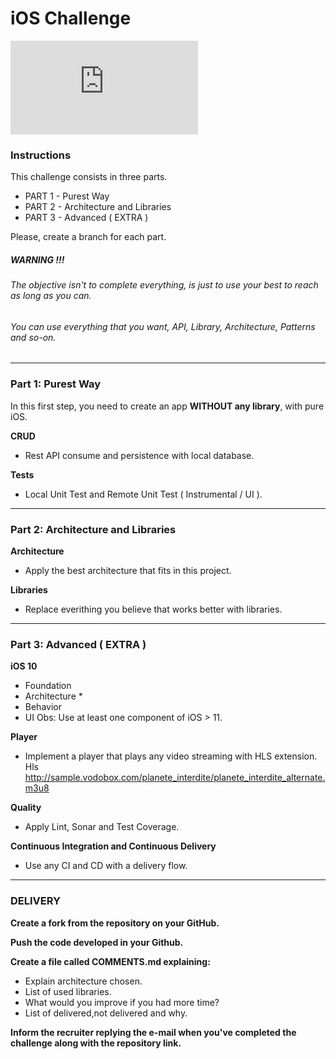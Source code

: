 
# iOS Challenge

[![N|Solid](https://jobs.i-hunter.com/claro/views/logo.php)](https://www.claro.com.br/)

### Instructions

This challenge consists in three parts.
- PART 1 - Purest Way
- PART 2 - Architecture and Libraries
- PART 3 - Advanced ( EXTRA )

Please, create a branch for each part.

##### WARNING !!!
###### The objective isn't to complete everything, is just to use your best to reach as long as you can.
###### You can use everything that you want, API, Library, Architecture, Patterns and so-on.

----

### Part 1: Purest Way

In this first step, you need to create an app **WITHOUT any library**, with pure iOS.

**CRUD**
- Rest API consume and persistence with local database.

**Tests**
- Local Unit Test and Remote Unit Test ( Instrumental / UI ).

----

### Part 2: Architecture and Libraries

**Architecture**
- Apply the best architecture that fits in this project.

**Libraries**
- Replace everithing you believe that works better with libraries.

----

###  Part 3: Advanced ( EXTRA )

**iOS 10**
- Foundation
- Architecture *
- Behavior
- UI
Obs: Use at least one component of iOS > 11.

**Player**
- Implement a player that plays any video streaming with HLS extension. 
Hls http://sample.vodobox.com/planete_interdite/planete_interdite_alternate.m3u8

**Quality**
- Apply Lint, Sonar and Test Coverage.

**Continuous Integration and Continuous Delivery**
- Use any CI and CD with a delivery flow.

----

###  DELIVERY

**Create a fork from the repository on your GitHub.**

**Push the code developed in your Github.**

**Create a file called COMMENTS.md explaining:**
- Explain architecture chosen.
- List of used libraries.
- What would you improve if you had more time?
- List of delivered,not delivered and why.

**Inform the recruiter replying the e-mail when you've completed the challenge along with the repository link.**

